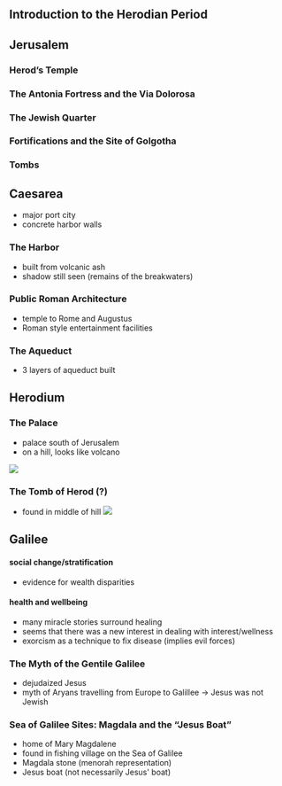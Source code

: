 ## Introduction to the Herodian Period

## Jerusalem

### Herod’s Temple

### The Antonia Fortress and the Via Dolorosa

### The Jewish Quarter

### Fortifications and the Site of Golgotha

### Tombs

## Caesarea

- major port city
- concrete harbor walls

### The Harbor

- built from volcanic ash
- shadow still seen (remains of the breakwaters)

### Public Roman Architecture

- temple to Rome and Augustus
- Roman style entertainment facilities

### The Aqueduct

- 3 layers of aqueduct built

## Herodium

### The Palace

- palace south of Jerusalem
- on a hill, looks like volcano

![](https://biblicalisraeltours.com/wp-content/uploads/2012/12/herodium.jpg)

### The Tomb of Herod (?)

- found in middle of hill
  ![](https://israel-tourguide.info/wp-content/uploads/2012/05/model-of-herods-tomb.jpg)

## Galilee

#### social change/stratification

- evidence for wealth disparities

#### health and wellbeing

- many miracle stories surround healing
- seems that there was a new interest in dealing with interest/wellness
- exorcism as a technique to fix disease (implies evil forces)

### The Myth of the Gentile Galilee

- dejudaized Jesus
- myth of Aryans travelling from Europe to Galillee -> Jesus was not Jewish

### Sea of Galilee Sites: Magdala and the “Jesus Boat”

- home of Mary Magdalene
- found in fishing village on the Sea of Galilee
- Magdala stone (menorah representation)
- Jesus boat (not necessarily Jesus' boat)
